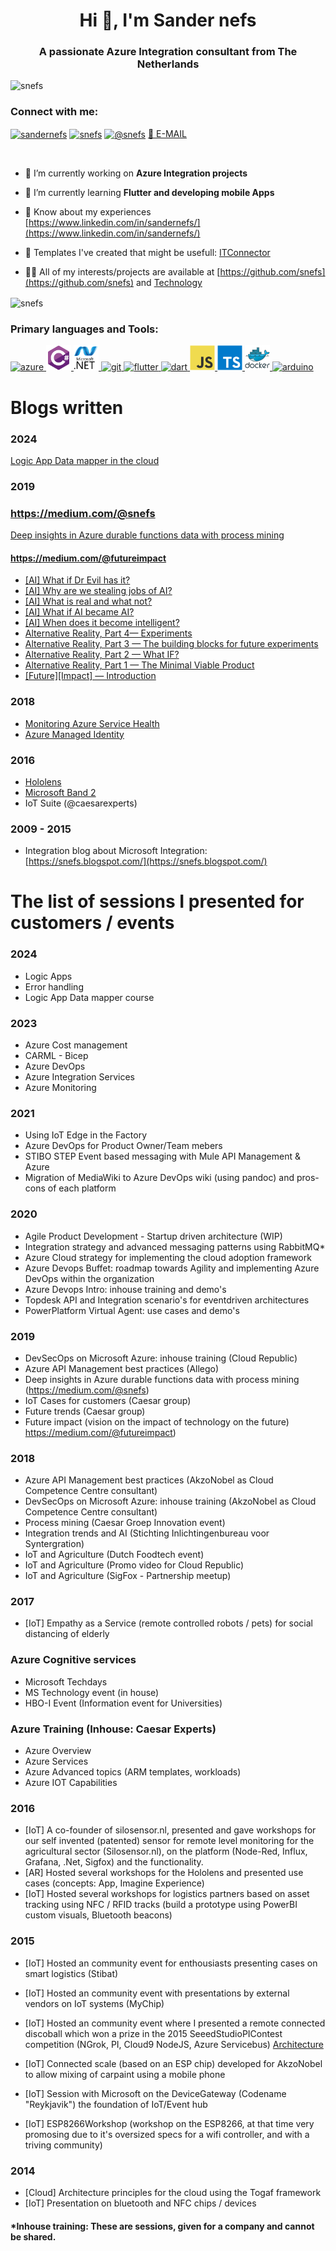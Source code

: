 <h1 align="center">Hi 👋, I'm Sander nefs</h1>
<h3 align="center">A passionate Azure Integration consultant from The Netherlands</h3>

<p align="left"> <img src="https://komarev.com/ghpvc/?username=snefs&label=Profile%20views&color=0e75b6&style=flat" alt="snefs" /> </p>

<h3 align="left">Connect with me:</h3>
<p align="left">
<a href="https://linkedin.com/in/sandernefs" target="blank"><img align="center" src="https://raw.githubusercontent.com/rahuldkjain/github-profile-readme-generator/master/src/images/icons/Social/linked-in-alt.svg" alt="sandernefs" height="30" width="40" /></a>
<a href="https://twitter.com/snefs" target="blank"><img align="center" src="https://raw.githubusercontent.com/rahuldkjain/github-profile-readme-generator/master/src/images/icons/Social/twitter.svg" alt="snefs" height="30" width="40" /></a>
<a href="https://medium.com/@snefs" target="blank"><img align="center" src="https://raw.githubusercontent.com/rahuldkjain/github-profile-readme-generator/master/src/images/icons/Social/medium.svg" alt="@snefs" height="30" width="40" /></a>
<a href="mailto:sander@itconnector.nl?subject=Found you on GitHub!&body=Hi Sander, How are you doing? I saw your profile and have the following question: ...." target="blank">📧 E-MAIL</a>

</p>
<br>

- 🔭 I’m currently working on **Azure Integration projects**

- 🌱 I’m currently learning **Flutter and developing mobile Apps**

- 📄 Know about my experiences [https://www.linkedin.com/in/sandernefs/](https://www.linkedin.com/in/sandernefs/)

- 📝 Templates I've created that might be usefull: [ITConnector](https://github.com/ITConnector-nl/documents)

- 👨‍💻 All of my interests/projects are available at [https://github.com/snefs](https://github.com/snefs) and [Technology](https://github.com/ITConnector-nl/projects/blob/master/README.md)

<p><img align="center" src="https://github-readme-streak-stats.herokuapp.com/?user=snefs&" alt="snefs" /></p>
<!--<p>&nbsp;<img align="center" src="https://github-readme-stats.vercel.app/api?username=snefs&show_icons=true&locale=en" alt="snefs" /></p>-->
<!--<p><img align="left" src="https://github-readme-stats.vercel.app/api/top-langs?username=snefs&show_icons=true&locale=en&layout=compact" alt="snefs" /></p>-->



<h3 align="left">Primary languages and Tools:</h3>
<p align="left">
    <a href="https://azure.microsoft.com/en-in/" target="_blank" rel="noreferrer"> <img
            src="https://www.vectorlogo.zone/logos/microsoft_azure/microsoft_azure-icon.svg" alt="azure" width="40"
            height="40" /> </a> 
    <a href="https://www.w3schools.com/cs/" target="_blank" rel="noreferrer"> <img
            src="https://raw.githubusercontent.com/devicons/devicon/master/icons/csharp/csharp-original.svg"
            alt="csharp" width="40" height="40" /> </a> 
        </a> 
        <a href="https://dotnet.microsoft.com/" target="_blank"
        rel="noreferrer"> <img
            src="https://raw.githubusercontent.com/devicons/devicon/master/icons/dot-net/dot-net-original-wordmark.svg"
            alt="dotnet" width="40" height="40" /> </a> 
            <a href="https://git-scm.com/" target="_blank" rel="noreferrer"> <img
            src="https://www.vectorlogo.zone/logos/git-scm/git-scm-icon.svg" alt="git" width="40" height="40" /> </a> 
            <a href="https://flutter.dev" target="_blank" rel="noreferrer"> <img
            src="https://www.vectorlogo.zone/logos/flutterio/flutterio-icon.svg" alt="flutter" width="40" height="40" />
    </a>
            <a href="https://dart.dev" target="_blank" rel="noreferrer">
        <img src="https://www.vectorlogo.zone/logos/dartlang/dartlang-icon.svg" alt="dart" width="40" height="40" />
    </a>
<a
        href="https://developer.mozilla.org/en-US/docs/Web/JavaScript" target="_blank" rel="noreferrer"> <img
            src="https://raw.githubusercontent.com/devicons/devicon/master/icons/javascript/javascript-original.svg"
            alt="javascript" width="40" height="40" /> </a> <a href="https://www.typescriptlang.org/" target="_blank" rel="noreferrer"> <img
            src="https://raw.githubusercontent.com/devicons/devicon/master/icons/typescript/typescript-original.svg"
            alt="typescript" width="40" height="40" /> </a>
            <a href="https://www.docker.com/" target="_blank" rel="noreferrer"> <img
                    src="https://raw.githubusercontent.com/devicons/devicon/master/icons/docker/docker-original-wordmark.svg"
                    alt="docker" width="40" height="40" />     
                        <a href="https://www.arduino.cc/" target="_blank" rel="noreferrer"><img
                src="https://cdn.worldvectorlogo.com/logos/arduino-1.svg" alt="arduino" width="40" height="40" /> </a>
            </p>


# Blogs written

### 2024
[Logic App Data mapper in the cloud](https://www.linkedin.com/pulse/logic-app-data-mapper-cloud-sander-nefs-azure-integration--20rme/)

### 2019

### https://medium.com/@snefs
[Deep insights in Azure durable functions data with process mining](https://medium.com/@snefs/deep-insights-in-azure-durable-functions-data-with-process-mining-b8d93dd76a99)

#### https://medium.com/@futureimpact
- [[AI] What if Dr Evil has it?](https://medium.com/@futureimpact/ai-what-if-dr-evil-has-it-c7796525fd70)
- [[AI] Why are we stealing jobs of AI?](https://medium.com/@futureimpact/ai-why-are-we-stealing-jobs-of-ai-74ec654ad897)
- [[AI] What is real and what not?](https://medium.com/@futureimpact/ai-what-is-real-and-what-not-485c0b21c3e7)
- [[AI] What if AI became AI?](https://medium.com/@futureimpact/ai-what-if-ai-became-ai-275553612c3b)
- [[AI] When does it become intelligent?](https://medium.com/@futureimpact/ai-when-does-it-become-intelligent-8f4abd0863d7)
- [Alternative Reality, Part 4— Experiments](https://medium.com/@futureimpact/alternative-reality-e3a1e3c7d39)
- [Alternative Reality, Part 3 — The building blocks for future experiments](https://medium.com/@futureimpact/alternative-reality-e85e650cc3ee)
- [Alternative Reality, Part 2 — What IF?](https://medium.com/@futureimpact/alternative-reality-85218562fe42)
- [Alternative Reality, Part 1 — The Minimal Viable Product](https://medium.com/@futureimpact/alternative-reality-4c415fe57c44)
- [[Future][Impact] — Introduction](https://medium.com/@futureimpact/future-impact-our-mission-3ed91c5459d0)

### 2018

- [Monitoring Azure Service Health](https://dibranmulder.github.io/2018/08/20/Azure-Service-Health/)
- [Azure Managed Identity](https://dibranmulder.github.io/2018/10/05/Azure-AD-Managed-Service-Identity/)

### 2016

- [Hololens](https://web.archive.org/web/20161113081801/http://caesarexperts.nl/blog/Blog_Sander_over_Hololens)
- [Microsoft Band 2](https://web.archive.org/web/20160708214050/http://caesarexperts.nl/blog/Blog_Sander_over_de_MS_Band)
- IoT Suite (@caesarexperts)


### 2009 - 2015
- Integration blog about Microsoft Integration: [https://snefs.blogspot.com/](https://snefs.blogspot.com/)

# The list of sessions I presented for customers / events

### 2024
- Logic Apps
- Error handling
- Logic App Data mapper course
   
### 2023
- Azure Cost management
- CARML - Bicep
- Azure DevOps 
- Azure Integration Services
- Azure Monitoring

### 2021
- Using IoT Edge in the Factory
- Azure DevOps for Product Owner/Team mebers
- STIBO STEP Event based messaging with Mule API Management & Azure
- Migration of MediaWiki to Azure DevOps wiki (using pandoc) and pros-cons of each platform

### 2020
- Agile Product Development - Startup driven architecture (WIP)
- Integration strategy and advanced messaging patterns using RabbitMQ*
- Azure Cloud strategy for implementing the cloud adoption framework
- Azure Devops Buffet: roadmap towards Agility and implementing Azure DevOps within the organization
- Azure Devops Intro: inhouse training and demo's
- Topdesk API and Integration scenario's for eventdriven architectures
- PowerPlatform Virtual Agent: use cases and demo's

### 2019
- DevSecOps on Microsoft Azure: inhouse training (Cloud Republic)
- Azure API Management best practices (Allego)
- Deep insights in Azure durable functions data with process mining (https://medium.com/@snefs)
- IoT Cases for customers (Caesar group)
- Future trends (Caesar group)
- Future impact (vision on the impact of technology on the future) https://medium.com/@futureimpact)

### 2018
- Azure API Management best practices (AkzoNobel as Cloud Competence Centre consultant)
- DevSecOps on Microsoft Azure: inhouse training (AkzoNobel as Cloud Competence Centre consultant)
- Process mining (Caesar Groep Innovation event)
- Integration trends and AI (Stichting Inlichtingenbureau voor Syntergration)
- IoT and Agriculture (Dutch Foodtech event)
- IoT and Agriculture (Promo video for Cloud Republic)
- IoT and Agriculture (SigFox - Partnership meetup)

### 2017

- [IoT] Empathy as a Service (remote controlled robots / pets) for social distancing of elderly

### Azure Cognitive services
- Microsoft Techdays
- MS Technology event (in house)
- HBO-I Event (Information event for Universities)

### Azure Training (Inhouse: Caesar Experts)
- Azure Overview
- Azure Services
- Azure Advanced topics (ARM templates, workloads)
- Azure IOT Capabilities

### 2016

- [IoT] A co-founder of silosensor.nl, presented and gave workshops for our self invented (patented) sensor for remote level monitoring for the agricultural sector (Silosensor.nl), on the platform (Node-Red, Influx, Grafana, .Net, Sigfox) and the functionality.
- [AR] Hosted several workshops for the Hololens and presented use cases (concepts: App, Imagine Experience)
- [IoT] Hosted several workshops for logistics partners based on asset tracking using NFC / RFID tracks (build a prototype using PowerBI custom visuals, Bluetooth beacons)

### 2015

- [IoT] Hosted an community event for enthousiasts presenting cases on smart logistics (Stibat)
- [IoT] Hosted an community event with presentations by external vendors on IoT systems (MyChip)
- [IoT] Hosted an community event where I presented a remote connected discoball which won a prize in the 2015 SeeedStudioPIContest competition (NGrok, PI, Cloud9 NodeJS, Azure Servicebus) 
  [Architecture](https://github.com/snefs/slides/raw/master/2015_IoT_SeeedStudioPIContest_Setup.png)
  
- [IoT] Connected scale (based on an ESP chip) developed for AkzoNobel to allow mixing of carpaint using a mobile phone
- [IoT] Session with Microsoft on the DeviceGateway (Codename "Reykjavik") the foundation of IoT/Event hub
- [IoT] ESP8266Workshop (workshop on the ESP8266, at that time very promosing due to it's oversized specs for a wifi controller, and with a triving community)

### 2014
- [Cloud] Architecture principles for the cloud using the Togaf framework
- [IoT] Presentation on bluetooth and NFC chips / devices

#### *Inhouse training: These are sessions, given for a company and cannot be shared.


